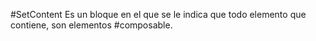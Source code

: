 #SetContent
Es un bloque en el que se le indica que todo elemento que contiene, son elementos #composable.